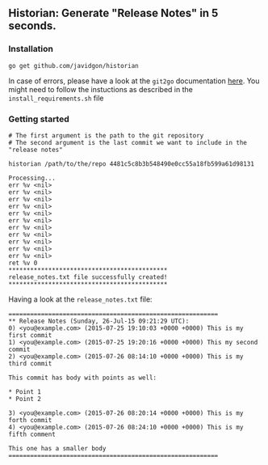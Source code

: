 ## Historian: Generate "Release Notes" in 5 seconds.

### Installation

```
go get github.com/javidgon/historian
```
In case of errors, please have a look at the `git2go` documentation [here](https://github.com/libgit2/git2go).
You might need to follow the instuctions as described in the `install_requirements.sh` file

### Getting started

```
# The first argument is the path to the git repository
# The second argument is the last commit we want to include in the "release notes"

historian /path/to/the/repo 4481c5c8b3b548490e0cc55a18fb599a61d98131

Processing...
err %v <nil>
err %v <nil>
err %v <nil>
err %v <nil>
err %v <nil>
err %v <nil>
err %v <nil>
err %v <nil>
err %v <nil>
err %v <nil>
err %v <nil>
ret %v 0
********************************************
release_notes.txt file successfully created!
********************************************
```

Having a look at the `release_notes.txt` file:

```
==========================================================
** Release Notes (Sunday, 26-Jul-15 09:21:29 UTC):
0) <you@example.com> (2015-07-25 19:10:03 +0000 +0000) This is my first commit
1) <you@example.com> (2015-07-25 19:20:16 +0000 +0000) This my second commit
2) <you@example.com> (2015-07-26 08:14:10 +0000 +0000) This is my third commit

This commit has body with points as well:

* Point 1
* Point 2

3) <you@example.com> (2015-07-26 08:20:14 +0000 +0000) This is my forth commit
4) <you@example.com> (2015-07-26 08:24:10 +0000 +0000) This is my fifth comment

This one has a smaller body
==========================================================
```
